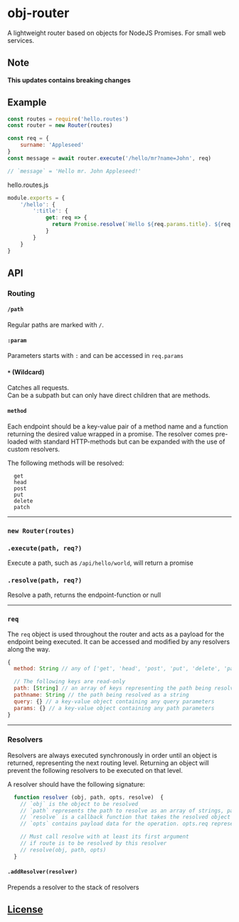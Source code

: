 # obj-router
A lightweight router based on objects for NodeJS Promises. For small web services.

## Note  
**This updates contains breaking changes**

## Example

```javascript
const routes = require('hello.routes')
const router = new Router(routes)

const req = {
	surname: 'Appleseed'
}
const message = await router.execute('/hello/mr?name=John', req)

// `message` = 'Hello mr. John Appleseed!'

```

hello.routes.js
```javascript
module.exports = {
    '/hello': {
        ':title': {
            get: req => {
              return Promise.resolve(`Hello ${req.params.title}. ${req.query.name} ${req.surname}!`)
            }
        }
    }
}
```


## API

### Routing

#### `/path`

Regular paths are marked with `/`.

#### `:param`

Parameters starts with `:` and can be accessed in `req.params`

#### `*` (Wildcard)  

Catches all requests.  
Can be a subpath but can only have direct children that are methods.

#### `method`

Each endpoint should be a key-value pair of a method name and a function returning the desired value wrapped in a promise. The resolver comes pre-loaded with standard HTTP-methods but can be expanded with the use of custom resolvers.

The following methods will be resolved:

```
  get
  head
  post
  put
  delete
  patch
```

---

### `new Router(routes)`

### `.execute(path, req?)`
Execute a path, such as `/api/hello/world`, will return a promise

### `.resolve(path, req?)`
Resolve a path, returns the endpoint-function or null

---

### `req`
The `req` object is used throughout the router and acts as a payload for the endpoint being executed. It can be accessed and modified by any resolvers along the way.

```javascript
{
  method: String // any of ['get', 'head', 'post', 'put', 'delete', 'patch'], defaults to 'get'

  // The following keys are read-only
  path: [String] // an array of keys representing the path being resolved
  pathname: String // the path being resolved as a string
  query: {} // a key-value object containing any query parameters
  params: {} // a key-value object containing any path parameters
}
```

---

### Resolvers

Resolvers are always executed synchronously in order until an object is returned, representing the next routing level. Returning an object will prevent the following resolvers to be executed on that level.

A resolver should have the following signature:

```javascript
  function resolver (obj, path, opts, resolve)  {
    // `obj` is the object to be resolved
    // `path` represents the path to resolve as an array of strings, path[0] is the key currently being resolved
    // `resolve` is a callback function that takes the resolved object as its first argument, a path as its second and options as its third. If this function isn't called the next resolver will be called with the same arguments.
    // `opts` contains payload data for the operation. opts.req represents the request object.

    // Must call resolve with at least its first argument
    // if route is to be resolved by this resolver
    // resolve(obj, path, opts)
  }
```

#### `.addResolver(resolver)`
Prepends a resolver to the stack of resolvers

## [License](LICENSE)